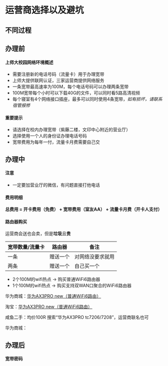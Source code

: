 # 运营商选择以及避坑

## 不同过程

## 办理前

#### 上师大校园网络环境概述
- 需要注册新的电话号码（流量卡）用于办理宽带
- 上师大提供联网认证，三家运营商提供网络服务
- 一条宽带最高速率为100M，每个电话号码可以办理两条宽带
- 100M宽带每个小时可以下载40G的文件，可以同时看5路高清视频
- 每个寝室有4个网络接口插座，最多可以同时使用4条宽带，*如有损坏，请联系宿管报修*

#### 重要提示
- 请选择在校内办理宽带（紫藤二楼，文印中心附近的营业厅）
- 选择使用一个人的身份证办理电话号码
- 宽带费用为每年一付，流量卡月费需要自己交

## 办理中

#### 注意
- 一定要加营业厅的微信，有问题直接打他电话

#### 费用明细
**总费用 = 开卡费用（免费） + 宽带费用（室友AA） + 流量卡月费（开卡人支付）**

#### 路由器购买

运营商会送也会卖，但是**垃圾**且**贵**

| 宽带数量/流量卡 | 路由器     | 备注  |
| ----- | ------ | --- |
| 一条 | 赠送一个 | 对网络没要求就用 |
| 两条 | 赠送一个 | 自己买一个 |

- 2个100M的wifi热点 -> 购买普通WiFi6路由器
- 1个100M的wifi热点 -> 购买支持双WAN口聚合的WiFi6路由器

华为商城：[华为AX3PRO new（普通WiFi6路由）](https://www.vmall.com/product/10086084912768.html)

淘宝：[华为AX3PRO new（普通WiFi6路由）]()

咸鱼二手：均价100R 搜索“华为AX3PRO tc7206/7208”，运营商联名也可

华为商城：

## 办理后

#### 宽带密码
